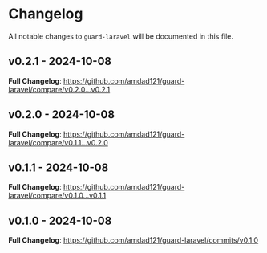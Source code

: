 # Changelog

All notable changes to `guard-laravel` will be documented in this file.

## v0.2.1 - 2024-10-08

**Full Changelog**: https://github.com/amdad121/guard-laravel/compare/v0.2.0...v0.2.1

## v0.2.0 - 2024-10-08

**Full Changelog**: https://github.com/amdad121/guard-laravel/compare/v0.1.1...v0.2.0

## v0.1.1 - 2024-10-08

**Full Changelog**: https://github.com/amdad121/guard-laravel/compare/v0.1.0...v0.1.1

## v0.1.0 - 2024-10-08

**Full Changelog**: https://github.com/amdad121/guard-laravel/commits/v0.1.0
